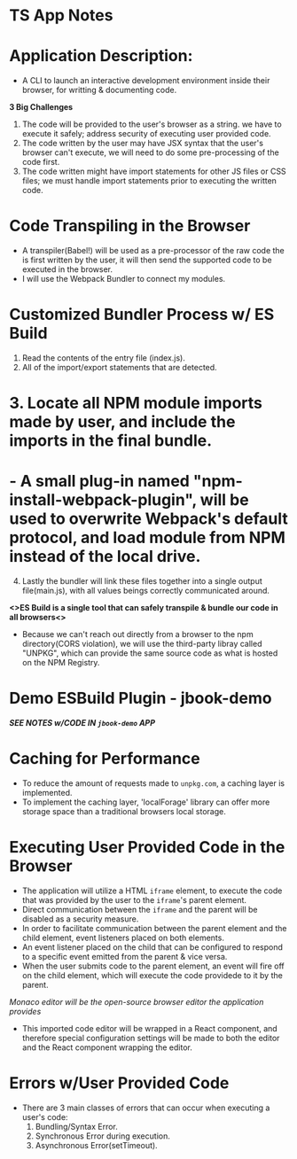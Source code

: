 # TS App Notes

# Application Description:

- A CLI to launch an interactive development environment inside their browser, for writting & documenting code.

**3 Big Challenges**

1. The code will be provided to the user's browser as a string. we have to execute it safely; address security of executing user provided code.
2. The code written by the user may have JSX syntax that the user's browser can't execute, we will need to do some pre-processing of the code first.
3. The code written might have import statements for other JS files or CSS files; we must handle import statements prior to executing the written code.

# Code Transpiling in the Browser

- A transpiler(Babel!) will be used as a pre-processor of the raw code the is first written by the user, it will then send the supported code to be executed in the browser.
- I will use the Webpack Bundler to connect my modules.

# Customized Bundler Process w/ ES Build

1. Read the contents of the entry file (index.js).
2. All of the import/export statements that are detected.
# 3. Locate all NPM module imports made by user, and include the imports in the final bundle.
  # - A small plug-in named "npm-install-webpack-plugin", will be used to overwrite Webpack's default protocol, and load module from NPM instead of the local drive.
4. Lastly the bundler will link these files together into a single output file(main.js), with all values beings correctly communicated around.

**<>ES Build is a single tool that can safely transpile & bundle our code in all browsers<>**
  - Because we can't reach out directly from a browser to the npm directory(CORS violation), we will use the third-party libray called "UNPKG", 
    which can provide the same source code as what is hosted on the NPM Registry.
 
# Demo ESBuild Plugin - jbook-demo
  **_SEE NOTES w/CODE IN `jbook-demo` APP_**


# Caching for Performance
- To reduce the amount of requests made to `unpkg.com`, a caching layer is implemented.
- To implement the caching layer, 'localForage' library can offer more storage space than a traditional browsers local storage.

# Executing User Provided Code in the Browser
- The application will utilize a HTML `iframe` element, to execute the code that was provided by the user to the `iframe`'s parent element.
- Direct communication between the `iframe` and the parent will be disabled as a security measure.
- In order to facilitate communication between the parent element and the child element, event listeners placed on both elements. 
- An event listener placed on the child that can be configured to respond to a specific event emitted from the parent & vice versa.
- When the user submits code to the parent element, an event will fire off on the child element, which will execute the code providede to it by the parent. 

*Monaco editor will be the open-source browser editor the application provides*
  - This imported code editor will be wrapped in a React component, and therefore special configuration settings will be made to both the editor and the React component wrapping the editor. 

# Errors w/User Provided Code
- There are 3 main classes of errors that can occur when executing a user's code:
  1. Bundling/Syntax Error.
  2. Synchronous Error during execution.
  3. Asynchronous Error(setTimeout).

